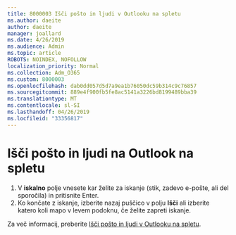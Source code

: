```yaml
---
title: 8000003 Išči pošto in ljudi v Outlooku na spletu
ms.author: daeite
author: daeite
manager: joallard
ms.date: 4/26/2019
ms.audience: Admin
ms.topic: article
ROBOTS: NOINDEX, NOFOLLOW
localization_priority: Normal
ms.collection: Adm_O365
ms.custom: 8000003
ms.openlocfilehash: dab0dd057d5d7a9ea1b76050dc59b314c9c76857
ms.sourcegitcommit: 889e4f900fb5fe8ac5141a3226bd8199489bba39
ms.translationtype: MT
ms.contentlocale: sl-SI
ms.lasthandoff: 04/26/2019
ms.locfileid: "33356817"
---
```

# <a name="search-mail-and-people-on-outlook-on-the-web"></a>Išči pošto in ljudi na Outlook na spletu

1. V **iskalno** polje vnesete kar želite za iskanje (stik, zadevo e-pošte, ali del sporočila) in pritisnite Enter.
2. Ko končate z iskanje, izberite nazaj puščico v polju **Išči** ali izberite katero koli mapo v levem podoknu, če želite zapreti iskanje.

Za več informacij, preberite [Išči pošto in ljudi v Outlooku na spletu](https://support.office.com/article/b27e5eb7-3255-4c61-bf16-1c6a16bc2e6b).